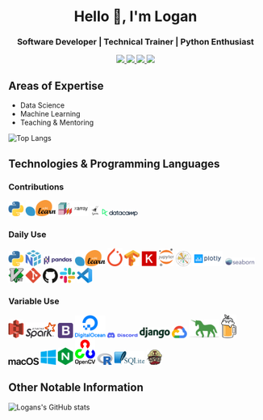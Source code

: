 <h1 align="center">Hello 👋, I'm Logan</h1>
<h3 align="center">Software Developer | Technical Trainer | Python Enthusiast</h3>

<p align="center">
<a href="https://linkedin.com/in/logan-thomas">
  <img src="https://img.shields.io/badge/LinkedIn-blue?style=flat&logo=linkedin&labelColor=gray"/>
</a>


<a href="https://twitter.com/__loges__">
  <img src="https://img.shields.io/badge/Twitter-blue?style=flat&logo=twitter&labelColor=gray"/>
</a>

<a href="https://dev.to/loganthomas">
  <img src="https://img.shields.io/badge/Dev.to-black?style=flat&logo=dev.to&labelColor=gray"/>
</a>

<a href="https://komarev.com/ghpvc/?username=loganthomas&label=Views">
  <img src="https://komarev.com/ghpvc/?username=loganthomas&label=Views"/>
</a>
</p>

## Areas of Expertise
- Data Science
- Machine Learning
- Teaching & Mentoring

![Top Langs](https://github-readme-stats.vercel.app/api/top-langs/?username=loganthomas&hide=Jupyter%20Notebook&layout=compact&border_color=2e4058)

## Technologies & Programming Languages
### Contributions
<img src = './logos/python.svg' width='30'/> <img src = './logos/scikit-learn.svg' width='60'/> <img src = './logos/xarray.png' width='60'> <img src = './logos/pyjanitor.png' width='20'/> <img src = './logos/datacamp.svg' width='70'/>

### Daily Use
<img src = './logos/python.svg' width='30'/> <img src = './logos/numpy.svg' width='30'/> <img src = './logos/pandas.svg' width='60'/> <img src = './logos/scikit-learn.svg' width='60'/> <img src = './logos/pytorch.svg' width='30'/> <img src = './logos/tensorflow.svg' width='30'/> <img src = './logos/keras.svg' width='30'/> <img src = './logos/jupyter.svg' width='30'/> <img src = './logos/matplotlib.svg' width='30'/> <img src = './logos/plotly.svg' width='60'/> <img src = './logos/seaborn.svg' width='60'/> <img src = './logos/vim.svg' width='30'/> <img src = './logos/git-icon.svg' width='30'/> <img src = './logos/github-icon.svg' width='30'/> <img src = './logos/slack.svg' width='30'/> <img src = './logos/visual-studio-code.svg' width='30'/>

### Variable Use
<img src = './logos/aws-s3.svg' width='30'/> <img src = './logos/apache-spark.svg' width='60'/> <img src = './logos/bootstrap.svg' width='30'/>
<img src = './logos/digital-ocean.svg' width='60'/> <img src = './logos/discord.svg' width='60'/> <img src = './logos/django.svg' width='60'/> <img src = './logos/google-cloud.svg' width='30'/> <img src = './logos/gunicorn.svg' width='60'/> <img src = './logos/homebrew.svg' width='30'/> <img src = './logos/macOS.svg' width='60'/> <img src = './logos/microsoft-windows.svg' width='30'/> <img src = './logos/nginx.svg' width='30'/> <img src = './logos/opencv.svg' width='40'/> <img src = './logos/r-lang.svg' width='30'/> <img src = './logos/sqlite.svg' width='60'/> <img src = './logos/travis-ci.svg' width='30'/>

## Other Notable Information
![Logans's GitHub stats](https://github-readme-stats.vercel.app/api?username=loganthomas&count_private=true&show_icons=true&include_all_commits=true&border_color=2e4058)



<!--
**loganthomas/loganthomas** is a ✨ _special_ ✨ repository because its `README.md` (this file) appears on your GitHub profile.

Here are some ideas to get you started:

- 🔭 I’m currently working on ...
- 🌱 I’m currently learning ...
- 👯 I’m looking to collaborate on ...
- 🤔 I’m looking for help with ...
- 💬 Ask me about ...
- 📫 How to reach me: ...
- 😄 Pronouns: ...
- ⚡ Fun fact: ...
-->
